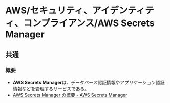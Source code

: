 # AWS/セキュリティ、アイデンティティ、コンプライアンス/AWS Secrets Manager

## 共通

### 概要

- **AWS Secrets Manager**は、データベース認証情報やアプリケーション認証情報などを管理するサービスである。
- [AWS Secrets Manager の概要 - AWS Secrets Manager](https://docs.aws.amazon.com/ja_jp/secretsmanager/latest/userguide/intro.html)
